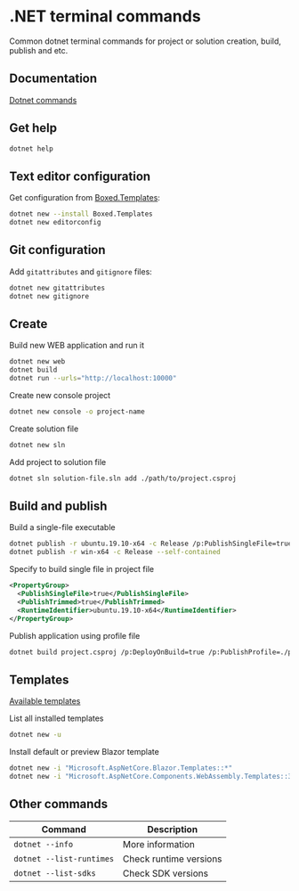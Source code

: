 # .NET terminal commands

Common dotnet terminal commands for project or solution creation, build, publish and etc.

## Documentation

[Dotnet commands](https://docs.microsoft.com/en-us/dotnet/core/tools/dotnet)

## Get help

```bash
dotnet help
```

## Text editor configuration

Get configuration from [Boxed.Templates](https://github.com/Dotnet-Boxed/Templates):

```bash
dotnet new --install Boxed.Templates
dotnet new editorconfig
```

## Git configuration

Add `gitattributes` and `gitignore` files:

```bash
dotnet new gitattributes
dotnet new gitignore
```

## Create

Build new WEB application and run it

```bash
dotnet new web
dotnet build
dotnet run --urls="http://localhost:10000"
```

Create new console project

```bash
dotnet new console -o project-name
```

Create solution file

```bash
dotnet new sln
```

Add project to solution file

```bash
dotnet sln solution-file.sln add ./path/to/project.csproj
```

## Build and publish

Build a single-file executable

```bash
dotnet publish -r ubuntu.19.10-x64 -c Release /p:PublishSingleFile=true /p:PublishTrimmed=true
dotnet publish -r win-x64 -c Release --self-contained
```

Specify to build single file in project file

```xml
<PropertyGroup>
  <PublishSingleFile>true</PublishSingleFile>
  <PublishTrimmed>true</PublishTrimmed>
  <RuntimeIdentifier>ubuntu.19.10-x64</RuntimeIdentifier>
</PropertyGroup>
```

Publish application using profile file

```bash
dotnet build project.csproj /p:DeployOnBuild=true /p:PublishProfile=./path/to/profile-file
```

## Templates

[Available templates](https://github.com/dotnet/templating/wiki/Available-templates-for-dotnet-new)

List all installed templates

```bash
dotnet new -u
```

Install default or preview Blazor template

```bash
dotnet new -i "Microsoft.AspNetCore.Blazor.Templates::*"
dotnet new -i "Microsoft.AspNetCore.Components.WebAssembly.Templates::3.2.0-preview*"
```

## Other commands

| Command                  | Description            |
| ------------------------ | ---------------------- |
| `dotnet --info`          | More information       |
| `dotnet --list-runtimes` | Check runtime versions |
| `dotnet --list-sdks`     | Check SDK versions     |
